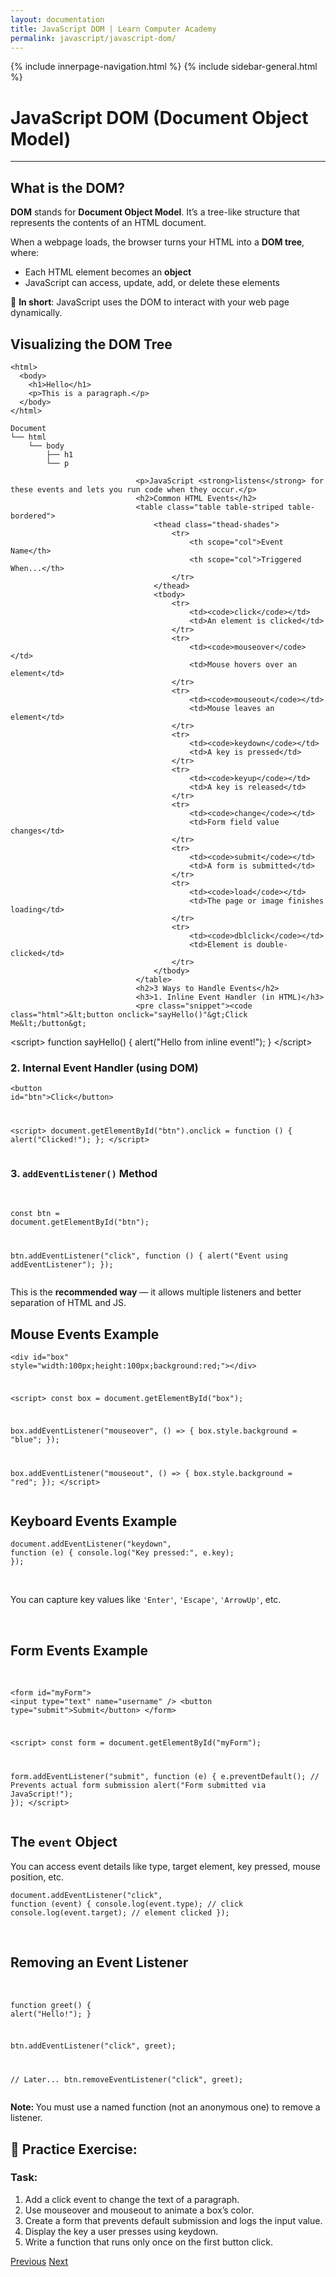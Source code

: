 ```yaml
---
layout: documentation
title: JavaScript DOM | Learn Computer Academy
permalink: javascript/javascript-dom/
---
```

<div class="loader">
{% include innerpage-navigation.html %}
{% include sidebar-general.html %}
            <div class="page-content">
                <div class="content-wrapper">
                    <div class="row">
                        <div class="col-md-9 content">
                            <!-- Your content goes started here -->
                            <div class="doc-content">
                                <h1>JavaScript DOM (Document Object Model)</h1>
                                <hr>
                                <h2>What is the DOM?</h2>
                                <p><strong>DOM</strong> stands for <strong>Document Object Model</strong>. It’s a tree-like structure that represents the contents of an HTML document.</p>
                                <p>When a webpage loads, the browser turns your HTML into a <strong>DOM tree</strong>, where:</p>
                                <ul>
                                    <li>Each HTML element becomes an <strong>object</strong></li>
                                    <li>JavaScript can access, update, add, or delete these elements</li>
                                </ul>
                                <p>📌 <strong>In short</strong>: JavaScript uses the DOM to interact with your web page dynamically.</p>
                                <h2>Visualizing the DOM Tree</h2>
                                <pre class="snippet"><code class="html">&lt;html&gt;
  &lt;body&gt;
    &lt;h1&gt;Hello&lt;/h1&gt;
    &lt;p&gt;This is a paragraph.&lt;/p&gt;
  &lt;/body&gt;
&lt;/html&gt;</code></pre>
                                <pre class="snippet"><code class="html">Document
└── html
    └── body
        ├── h1
        └── p
</code></pre>





























                                <p>JavaScript <strong>listens</strong> for these events and lets you run code when they occur.</p>
                                <h2>Common HTML Events</h2>
                                <table class="table table-striped table-bordered">
                                    <thead class="thead-shades">
                                        <tr>
                                            <th scope="col">Event Name</th>
                                            <th scope="col">Triggered When...</th>
                                        </tr>
                                    </thead>
                                    <tbody>
                                        <tr>
                                            <td><code>click</code></td>
                                            <td>An element is clicked</td>
                                        </tr>
                                        <tr>
                                            <td><code>mouseover</code></td>
                                            <td>Mouse hovers over an element</td>
                                        </tr> 
                                        <tr>
                                            <td><code>mouseout</code></td>
                                            <td>Mouse leaves an element</td>
                                        </tr>
                                        <tr>
                                            <td><code>keydown</code></td>
                                            <td>A key is pressed</td>
                                        </tr>
                                        <tr>
                                            <td><code>keyup</code></td>
                                            <td>A key is released</td>
                                        </tr>
                                        <tr>
                                            <td><code>change</code></td>
                                            <td>Form field value changes</td>
                                        </tr>
                                        <tr>
                                            <td><code>submit</code></td>
                                            <td>A form is submitted</td>
                                        </tr>                                        
                                        <tr>
                                            <td><code>load</code></td>
                                            <td>The page or image finishes loading</td>
                                        </tr> 
                                        <tr>
                                            <td><code>dblclick</code></td>
                                            <td>Element is double-clicked</td>
                                        </tr>                                                                                
                                    </tbody>
                                </table> 
                                <h2>3 Ways to Handle Events</h2>
                                <h3>1. Inline Event Handler (in HTML)</h3>
                                <pre class="snippet"><code class="html">&lt;button onclick="sayHello()"&gt;Click Me&lt;/button&gt;
&lt;script&gt;
  function sayHello() {
    alert("Hello from inline event!");
  }
&lt;/script&gt;</code></pre>
                                <h3>2. Internal Event Handler (using DOM)</h3>
                                <pre class="snippet"><code class="html">&lt;button id="btn"&gt;Click&lt;/button&gt;

&lt;script&gt;
  document.getElementById("btn").onclick = function () {
    alert("Clicked!");
  };
&lt;/script&gt;</code></pre>
                                <h3>3. <code>addEventListener()</code> Method</h3>                             
                                <pre class="snippet"><code class="js">const btn = document.getElementById("btn");

btn.addEventListener("click", function () {
  alert("Event using addEventListener");
});</code></pre>
                                <p>This is the <strong>recommended way</strong> — it allows multiple listeners and better separation of HTML and JS.</p>
                                <h2>Mouse Events Example</h2>
                                <pre class="snippet"><code class="html">&lt;div id="box" style="width:100px;height:100px;background:red;"&gt;&lt;/div&gt;

&lt;script&gt;
  const box = document.getElementById("box");
                                    
  box.addEventListener("mouseover", () => {
    box.style.background = "blue";
  });
                                    
  box.addEventListener("mouseout", () => {
    box.style.background = "red";
  });
&lt;/script&gt;</code></pre>
                                <h2>Keyboard Events Example</h2>
                                <pre class="snippet"><code class="js">document.addEventListener("keydown", function (e) {
  console.log("Key pressed:", e.key);
});</code></pre>       
                                <p>You can capture key values like <code>'Enter'</code>, <code>'Escape'</code>, <code>'ArrowUp'</code>, etc.</p>  
                                <h2>Form Events Example</h2>                       
                                <pre class="snippet"><code class="html">&lt;form id="myForm"&gt;
  &lt;input type="text" name="username" /&gt;
  &lt;button type="submit"&gt;Submit&lt;/button&gt;
&lt;/form&gt;
                                  
&lt;script&gt;
  const form = document.getElementById("myForm");
                                  
  form.addEventListener("submit", function (e) {
    e.preventDefault(); // Prevents actual form submission
    alert("Form submitted via JavaScript!");
  });
&lt;/script&gt;</code></pre> 
                                <h2>The <code>event</code> Object</h2>
                                <p>You can access event details like type, target element, key pressed, mouse position, etc.</p>
                                <pre class="snippet"><code class="js">document.addEventListener("click", function (event) {
  console.log(event.type);   // click
  console.log(event.target); // element clicked
});</code></pre>       
                                <h2>Removing an Event Listener</h2>                          
                                <pre class="snippet"><code class="js">function greet() {
  alert("Hello!");
}
                                  
btn.addEventListener("click", greet);
                                  
// Later...
btn.removeEventListener("click", greet);</code></pre>
                                <p class="note"><strong>Note: </strong>You must use a named function (not an anonymous one) to remove a listener.</p>
                                <h2>🧪 Practice Exercise:</h2>
                                <h3>Task:</h3>
                                <ol>
                                    <li>Add a click event to change the text of a paragraph.</li>
                                    <li>Use mouseover and mouseout to animate a box’s color.</li>
                                    <li>Create a form that prevents default submission and logs the input value.</li>
                                    <li>Display the key a user presses using keydown.</li>
                                    <li>Write a function that runs only once on the first button click.</li>
                                </ol>
                            <!-- /.Your content goes ends here -->
                            <div class="footer-btn d-flex justify-content-between">
                                <a href="/javascript/javascript-dates" class="btn"><i class="fas fa-arrow-circle-left"></i>Previous</a>
                                <a href="/javascript/" class="btn">Next<i class="fas fa-arrow-circle-right"></i></a>
                            </div>
                            <!-- /.End of footer button -->
                        </div>
                    </div>
                </div>

